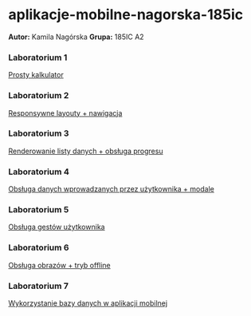 # aplikacje-mobilne-nagorska-185ic
**Autor:** Kamila Nagórska
**Grupa:** 185IC A2

### Laboratorium 1 
[Prosty kalkulator](https://github.com/kamilanagorska/aplikacje-mobilne-nagorska-185ic/tree/main/Laboratorium1)

### Laboratorium 2
[Responsywne layouty + nawigacja](https://github.com/kamilanagorska/aplikacje-mobilne-nagorska-185ic/tree/main/Laboratorium2)

### Laboratorium 3
[Renderowanie listy danych + obsługa progresu](https://github.com/kamilanagorska/aplikacje-mobilne-nagorska-185ic/tree/main/Laboratorium3)

### Laboratorium 4
[Obsługa danych wprowadzanych przez użytkownika + modale](https://github.com/kamilanagorska/aplikacje-mobilne-nagorska-185ic/tree/main/Laboratorium4)

### Laboratorium 5
[Obsługa gestów użytkownika](https://github.com/kamilanagorska/aplikacje-mobilne-nagorska-185ic/tree/main/Laboratorium5)

### Laboratorium 6
[Obsługa obrazów + tryb offline](https://github.com/kamilanagorska/aplikacje-mobilne-nagorska-185ic/tree/main/Laboratorium6)

### Laboratorium 7
[Wykorzystanie bazy danych w aplikacji mobilnej](https://github.com/kamilanagorska/aplikacje-mobilne-nagorska-185ic/tree/main/Laboratorium7)

